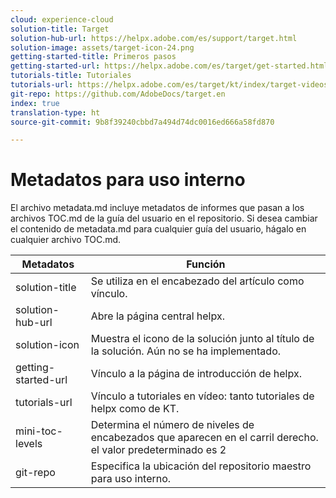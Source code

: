 ```yaml
---
cloud: experience-cloud
solution-title: Target
solution-hub-url: https://helpx.adobe.com/es/support/target.html
solution-image: assets/target-icon-24.png
getting-started-title: Primeros pasos
getting-started-url: https://helpx.adobe.com/es/target/get-started.html
tutorials-title: Tutoriales
tutorials-url: https://helpx.adobe.com/es/target/kt/index/target-videos.html
git-repo: https://github.com/AdobeDocs/target.en
index: true
translation-type: ht
source-git-commit: 9b8f39240cbbd7a494d74dc0016ed666a58fd870

---
```



# Metadatos para uso interno

El archivo metadata.md incluye metadatos de informes que pasan a los archivos TOC.md de la guía del usuario en el repositorio. Si desea cambiar el contenido de metadata.md para cualquier guía del usuario, hágalo en cualquier archivo TOC.md.

| Metadatos | Función |
|--- |--- |
| solution-title | Se utiliza en el encabezado del artículo como vínculo. |
| solution-hub-url | Abre la página central helpx. |
| solution-icon | Muestra el icono de la solución junto al título de la solución. Aún no se ha implementado. |
| getting-started-url | Vínculo a la página de introducción de helpx. |
| tutorials-url | Vínculo a tutoriales en vídeo: tanto tutoriales de helpx como de KT. |
| mini-toc-levels | Determina el número de niveles de encabezados que aparecen en el carril derecho. el valor predeterminado es 2 |
| git-repo | Especifica la ubicación del repositorio maestro para uso interno. |
